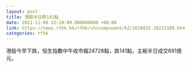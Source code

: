 ```yaml
---
layout: post
title: 港股半日跌141點
date: 2021-11-08 12:10:09.000000000 +08:00
link: https://news.rthk.hk/rthk/ch/component/k2/1618825-20211108.htm
categories: rthk
---
```


港股今早下跌，恒生指數中午收市報24728點，跌141點，主板半日成交691億元。
